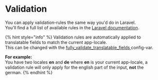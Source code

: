 # Validation

You can apply validation-rules the same way you'd do in Laravel.  
You'll find a full list of available rules in the [Laravel documentation](https://laravel.com/docs/validation#available-validation-rules).

{% hint style="info" %}
Validation rules are automatically applied to translatable fields to match the current app-locale.  
This can be changed with the [fully\_validate\_translatable\_fields ](../getting-started/configurations.md#fully_validate_translatable_fields)config-var.

**For example:**  
You have two locales **en** and **de** where **en** is your current app-locale, a validation rule will only apply for the english part of the input, **not** the german.
{% endhint %}



